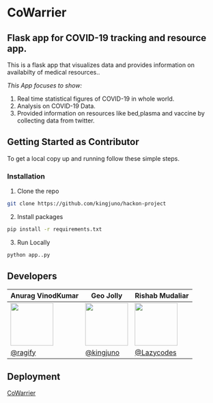 # CoWarrier

## Flask app for COVID-19 tracking and resource app.

This is a flask app that visualizes data and provides information on availabilty of medical resources..

*This App focuses to show:*    
1. Real time statistical figures of COVID-19 in whole world.    
2. Analysis on COVID-19 Data.   
3. Provided information on resources like bed,plasma and vaccine by collecting data from twitter.

## Getting Started as Contributor

To get a local copy up and running follow these simple steps.


### Installation

1. Clone the repo

```sh
git clone https://github.com/kingjuno/hackon-project
```

2. Install packages

```sh
pip install -r requirements.txt
```
3. Run Locally

```sh
python app..py
```
  ## Developers


| Anurag VinodKumar  | Geo Jolly  | Rishab Mudaliar  |
|---|---|---|
| <img  height="100" width="100" src="https://api.amfoss.in/static/uploads/images/dp/018d0f75-b750-4be7-9799-8b599b8e5ae1.jpg">     | <img  height="100" width="100" src="https://avatars.githubusercontent.com/u/69108486?v=4">  | <img  height="100" width="100" src="https://api.amfoss.in/static/uploads/images/dp/10284c91-2e3e-4127-bb2f-d7ccbfb9d5d2.jpeg"> |
| [@ragify](https://github.com/Ragify)  | [@kingjuno](https://github.com/kingjuno/)     | [@Lazycodes](https://github.com/lazyCodes7)  |


## Deployment
<a href="https://cowarrior.herokuapp.com/h">CoWarrier</a>
